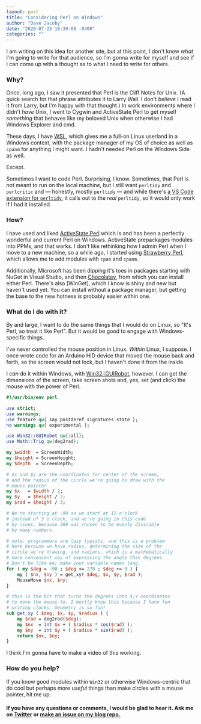 ```yaml
---
layout: post
title: "Considering Perl on Windows"
author: "Dave Jacoby"
date: "2020-07-23 18:39:08 -0400"
categories: ""
---
```


I am writing on this idea for another site, but at this point, I don't know _what_ I'm going to write for that audience, so I'm gonna write for myself and see if I can come up with a thought as to what I need to write for others.

### Why?

Once, long ago, I saw it presented that Perl is the Cliff Notes for Unix. (A quick search for that phrase attributes it to Larry Wall. I don't _believe_ I read it from Larry, but I'm happy with that thought.) In work environments where I didn't _have_ Unix, I went to Cygwin and ActiveState Perl to get myself _something_ that behaves like my beloved Unix when otherwise I had Windows Explorer and cmd.

These days, I have [WSL](https://docs.microsoft.com/en-us/windows/wsl/about), which gives me a full-on Linux userland in a Windows context, with the package manager of my OS of choice as well as `cpanm` for anything I might want. I hadn't needed Perl on the Windows Side as well.

Except.

Sometimes I want to code Perl. Surprising, I know. Sometimes, that Perl is not meant to run on the local machine, but I still want `perltidy` and `perlcritic` and — honestly, mostly `perltidy` — and while there's [a VS Code extension for `perltidy`](https://marketplace.visualstudio.com/items?itemName=sfodje.perltidy), it calls out to the _real_ `perltidy`, so it would only work if I had it installed.

### How?

I have used and liked [ActiveState Perl](https://www.activestate.com/products/perl/downloads/) which is and has been a perfectly wonderful and current Perl on Windows. ActiveState prepackages modules into PPMs, and that works. I don't like rethinking how I admin Perl when I move to a new machine, so a while ago, I started using [Strawberry Perl](http://strawberryperl.com/), which allows me to add modules with `cpan` and `cpanm`.

Additionally, Microsoft has been dipping it's toes in packages starting with NuGet in Visual Studio, and then [Chocolatey](https://chocolatey.org/packages?q=perl), from which you can install either Perl. There's also [WinGet], which I know is shiny and new but haven't used yet. You can install without a package manager, but getting the base to the new hotness is probably easier within one.

### What do I do with it?

By and large, I want to do the same things that I would do on Linux, so "It's Perl, so treat it like Perl". But it would be good to engage with Windows-specific things.

I've never controlled the mouse position in Linux. _Within_ Linux, I suppose. I once wrote code for an Arduino HID device that moved the mouse back and forth, so the screen would not lock, but I haven't done it from the inside.

I _can_ do it within Windows, with [Win32::GUIRobot](https://metacpan.org/pod/Win32::GUIRobot), however. I can get the dimensions of the screen, take screen shots and, yes, set (and click) the mouse with the power of Perl.

```perl
#!/usr/bin/env perl

use strict;
use warnings;
use feature qw{ say postderef signatures state };
no warnings qw{ experimental };

use Win32::GUIRobot qw{:all};
use Math::Trig qw(deg2rad);

my $width  = ScreenWidth;
my $height = ScreenHeight;
my $depth  = ScreenDepth;

# $x and $y are the coordinates for center of the screen, 
# and the radius of the circle we're going to draw with the
# mouse pointer
my $x   = $width / 2;
my $y   = $height / 2;
my $rad = $height / 3;

# We're starting at -90 so we start at 12 o'clock
# instead of 3 o'clock, and we're going in this code
# by nines, because 360 was chosen to be evenly divisible
# by many numbers.

# note: programmers are lazy typists, and this is a problem
# here because we have radius, determining the size of the
# circle we're drawing, and radians, which is a mathematically
# more convenient way of expressing the angle than degrees.
# Don't be like me; make your variable names long.
for ( my $deg = -90 ; $deg <= 270 ; $deg += 9 ) {
    my ( $nx, $ny ) = get_xy( $deg, $x, $y, $rad );
    MouseMove $nx, $ny;
}

# this is the bit that turns the degrees into X,Y coordinates
# to move the mouse to. I mostly know this because I have fun
# writing clocks. Geometry is so fun!
sub get_xy ( $deg, $x, $y, $radius ) {
    my $rad = deg2rad($deg);
    my $nx  = int $x + ( $radius * cos($rad) );
    my $ny  = int $y + ( $radius * sin($rad) );
    return $nx, $ny;
}
```

I think I'm gonna have to make a video of this working.

### How do you help?

If you know good modules within `Win32` or otherwise Windows-centric that do cool but perhaps more _useful_ things than make circles with a mouse pointer, hit me up.

#### If you have any questions or comments, I would be glad to hear it. Ask me on [Twitter](https://twitter.com/jacobydave) or [make an issue on my blog repo.](https://github.com/jacoby/jacoby.github.io)
